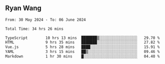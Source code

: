 ## Ryan Wang

<!--START_SECTION:waka-->

```txt
From: 30 May 2024 - To: 06 June 2024

Total Time: 34 hrs 26 mins

TypeScript        10 hrs 13 mins  ███████▒░░░░░░░░░░░░░░░░░   29.70 %
HTML              9 hrs 35 mins   ███████░░░░░░░░░░░░░░░░░░   27.82 %
Vue.js            5 hrs 28 mins   ████░░░░░░░░░░░░░░░░░░░░░   15.91 %
YAML              3 hrs 15 mins   ██▒░░░░░░░░░░░░░░░░░░░░░░   09.46 %
Markdown          1 hr 30 mins    █░░░░░░░░░░░░░░░░░░░░░░░░   04.40 %
```

<!--END_SECTION:waka-->
